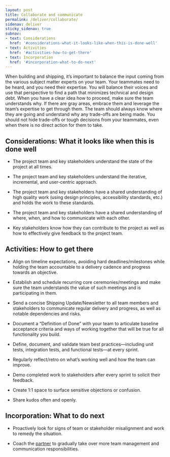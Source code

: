 ```yaml
---
layout: post
title: Collaborate and communicate
permalink: /deliver/collaborate/
sidenav: deliver
sticky_sidenav: true
subnav:
- text: Considerations
  href: '#considerations-what-it-looks-like-when-this-is-done-well'
- text: Activities
  href: '#activities-how-to-get-there'
- text: Incorporation
  href: '#incorporation-what-to-do-next'
---
```


When building and shipping, it’s important to balance the input coming from the various subject matter experts on your team. Your teammates need to be heard, and you need their expertise. You will balance their voices and use that perspective to find a path that minimizes technical and design debt. When you have a clear idea how to proceed, make sure the team understands why. If there are gray areas, embrace them and leverage the team’s expertise to get through them. The team should always know where they are going and understand why any trade-offs are being made. You should not hide trade-offs or tough decisions from your teammates, even when there is no direct action for them to take.

## Considerations: What it looks like when this is done well

- The project team and key stakeholders understand the state of the project at all times.

- The project team and key stakeholders understand the iterative, incremental, and user-centric approach.

- The project team and key stakeholders have a shared understanding of high quality work (using design principles, accessibility standards, etc.) and holds the work to these standards.

- The project team and key stakeholders have a shared understanding of where, when, and how to communicate with each other.

- Key stakeholders know how they can contribute to the project as well as how to effectively give feedback to the project team.

## Activities: How to get there

- Align on timeline expectations, avoiding hard deadlines/milestones while holding the team accountable to a delivery cadence and progress towards an objective.

- Establish and schedule recurring core ceremonies/meetings and make sure the team understands the value of such meetings and is participating in them.

- Send a concise Shipping Update/Newsletter to all team members and stakeholders to communicate regular delivery and progress, as well as notable dependencies and risks.

- Document a “Definition of Done” with your team to articulate baseline acceptance criteria and ways of working together that will be true for all functionality you build.

- Define, document, and validate team best practices—including unit tests, integration tests, and functional tests—at every sprint.

- Regularly reflect/retro on what’s working well and how the team can improve.

- Demo completed work to stakeholders after every sprint to solicit their feedback.

- Create 1:1 space to surface sensitive objections or confusion.

- Share kudos often and openly.

## Incorporation: What to do next

- Proactively look for signs of team or stakeholder misalignment and work to remedy the situation.

- Coach the [partner]({{site.baseurl}}/partners/coach/) to gradually take over more team management and communication responsibilities.
